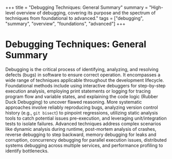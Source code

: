 +++
title = "Debugging Techniques: General Summary"
summary = "High-level overview of debugging, covering its purpose and the spectrum of techniques from foundational to advanced."
tags = ["debugging", "summary", "overview", "foundations", "advanced"]
+++

# Debugging Techniques: General Summary

Debugging is the critical process of identifying, analyzing, and resolving defects (bugs) in software to ensure correct operation. It encompasses a wide range of techniques applicable throughout the development lifecycle. Foundational methods include using interactive debuggers for step-by-step execution analysis, employing print statements or logging for tracing program flow and variable states, and explaining the code logic (Rubber Duck Debugging) to uncover flawed reasoning. More systematic approaches involve reliably reproducing bugs, analyzing version control history (e.g., `git bisect`) to pinpoint regressions, utilizing static analysis tools to catch potential issues pre-execution, and leveraging unit/integration tests to isolate failures. Advanced techniques address complex scenarios like dynamic analysis during runtime, post-mortem analysis of crashes, reverse debugging to step backward, memory debugging for leaks and corruption, concurrency debugging for parallel execution issues, distributed systems debugging across multiple services, and performance profiling to identify bottlenecks.

